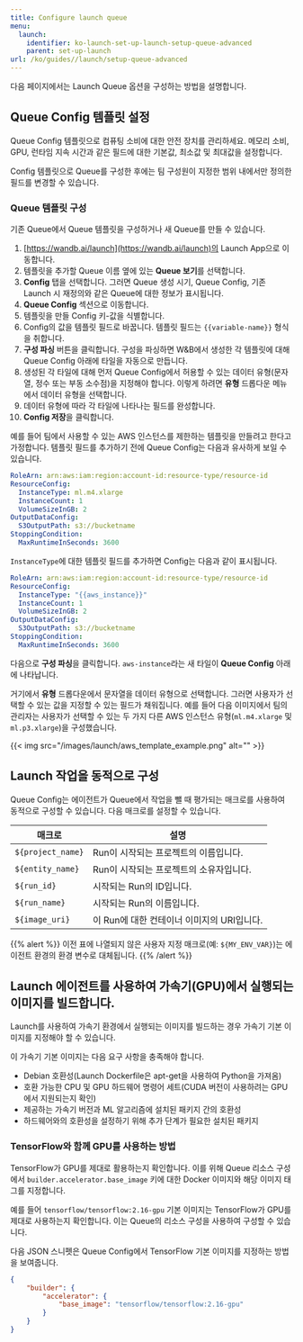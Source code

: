 ```yaml
---
title: Configure launch queue
menu:
  launch:
    identifier: ko-launch-set-up-launch-setup-queue-advanced
    parent: set-up-launch
url: /ko/guides//launch/setup-queue-advanced
---
```


다음 페이지에서는 Launch Queue 옵션을 구성하는 방법을 설명합니다.

## Queue Config 템플릿 설정
Queue Config 템플릿으로 컴퓨팅 소비에 대한 안전 장치를 관리하세요. 메모리 소비, GPU, 런타임 지속 시간과 같은 필드에 대한 기본값, 최소값 및 최대값을 설정합니다.

Config 템플릿으로 Queue를 구성한 후에는 팀 구성원이 지정한 범위 내에서만 정의한 필드를 변경할 수 있습니다.

### Queue 템플릿 구성
기존 Queue에서 Queue 템플릿을 구성하거나 새 Queue를 만들 수 있습니다.

1. [https://wandb.ai/launch](https://wandb.ai/launch)의 Launch App으로 이동합니다.
2. 템플릿을 추가할 Queue 이름 옆에 있는 **Queue 보기**를 선택합니다.
3. **Config** 탭을 선택합니다. 그러면 Queue 생성 시기, Queue Config, 기존 Launch 시 재정의와 같은 Queue에 대한 정보가 표시됩니다.
4. **Queue Config** 섹션으로 이동합니다.
5. 템플릿을 만들 Config 키-값을 식별합니다.
6. Config의 값을 템플릿 필드로 바꿉니다. 템플릿 필드는 `{{variable-name}}` 형식을 취합니다.
7. **구성 파싱** 버튼을 클릭합니다. 구성을 파싱하면 W&B에서 생성한 각 템플릿에 대해 Queue Config 아래에 타일을 자동으로 만듭니다.
8. 생성된 각 타일에 대해 먼저 Queue Config에서 허용할 수 있는 데이터 유형(문자열, 정수 또는 부동 소수점)을 지정해야 합니다. 이렇게 하려면 **유형** 드롭다운 메뉴에서 데이터 유형을 선택합니다.
9. 데이터 유형에 따라 각 타일에 나타나는 필드를 완성합니다.
10. **Config 저장**을 클릭합니다.

예를 들어 팀에서 사용할 수 있는 AWS 인스턴스를 제한하는 템플릿을 만들려고 한다고 가정합니다. 템플릿 필드를 추가하기 전에 Queue Config는 다음과 유사하게 보일 수 있습니다.

```yaml title="launch config"
RoleArn: arn:aws:iam:region:account-id:resource-type/resource-id
ResourceConfig:
  InstanceType: ml.m4.xlarge
  InstanceCount: 1
  VolumeSizeInGB: 2
OutputDataConfig:
  S3OutputPath: s3://bucketname
StoppingCondition:
  MaxRuntimeInSeconds: 3600
```

`InstanceType`에 대한 템플릿 필드를 추가하면 Config는 다음과 같이 표시됩니다.

```yaml title="launch config"
RoleArn: arn:aws:iam:region:account-id:resource-type/resource-id
ResourceConfig:
  InstanceType: "{{aws_instance}}"
  InstanceCount: 1
  VolumeSizeInGB: 2
OutputDataConfig:
  S3OutputPath: s3://bucketname
StoppingCondition:
  MaxRuntimeInSeconds: 3600
```

다음으로 **구성 파싱**을 클릭합니다. `aws-instance`라는 새 타일이 **Queue Config** 아래에 나타납니다.

거기에서 **유형** 드롭다운에서 문자열을 데이터 유형으로 선택합니다. 그러면 사용자가 선택할 수 있는 값을 지정할 수 있는 필드가 채워집니다. 예를 들어 다음 이미지에서 팀의 관리자는 사용자가 선택할 수 있는 두 가지 다른 AWS 인스턴스 유형(`ml.m4.xlarge` 및 `ml.p3.xlarge`)을 구성했습니다.

{{< img src="/images/launch/aws_template_example.png" alt="" >}}

## Launch 작업을 동적으로 구성
Queue Config는 에이전트가 Queue에서 작업을 뺄 때 평가되는 매크로를 사용하여 동적으로 구성할 수 있습니다. 다음 매크로를 설정할 수 있습니다.

| 매크로             | 설명                                                         |
|-------------------|-------------------------------------------------------------|
| `${project_name}` | Run이 시작되는 프로젝트의 이름입니다.                        |
| `${entity_name}`  | Run이 시작되는 프로젝트의 소유자입니다.                        |
| `${run_id}`       | 시작되는 Run의 ID입니다.                                      |
| `${run_name}`     | 시작되는 Run의 이름입니다.                                     |
| `${image_uri}`    | 이 Run에 대한 컨테이너 이미지의 URI입니다.                     |

{{% alert %}}
이전 표에 나열되지 않은 사용자 지정 매크로(예: `${MY_ENV_VAR}`)는 에이전트 환경의 환경 변수로 대체됩니다.
{{% /alert %}}

## Launch 에이전트를 사용하여 가속기(GPU)에서 실행되는 이미지를 빌드합니다.
Launch를 사용하여 가속기 환경에서 실행되는 이미지를 빌드하는 경우 가속기 기본 이미지를 지정해야 할 수 있습니다.

이 가속기 기본 이미지는 다음 요구 사항을 충족해야 합니다.

- Debian 호환성(Launch Dockerfile은 apt-get을 사용하여 Python을 가져옴)
- 호환 가능한 CPU 및 GPU 하드웨어 명령어 세트(CUDA 버전이 사용하려는 GPU에서 지원되는지 확인)
- 제공하는 가속기 버전과 ML 알고리즘에 설치된 패키지 간의 호환성
- 하드웨어와의 호환성을 설정하기 위해 추가 단계가 필요한 설치된 패키지

### TensorFlow와 함께 GPU를 사용하는 방법

TensorFlow가 GPU를 제대로 활용하는지 확인합니다. 이를 위해 Queue 리소스 구성에서 `builder.accelerator.base_image` 키에 대한 Docker 이미지와 해당 이미지 태그를 지정합니다.

예를 들어 `tensorflow/tensorflow:2.16-gpu` 기본 이미지는 TensorFlow가 GPU를 제대로 사용하는지 확인합니다. 이는 Queue의 리소스 구성을 사용하여 구성할 수 있습니다.

다음 JSON 스니펫은 Queue Config에서 TensorFlow 기본 이미지를 지정하는 방법을 보여줍니다.

```json title="Queue config"
{
    "builder": {
        "accelerator": {
            "base_image": "tensorflow/tensorflow:2.16-gpu"
        }
    }
}
```